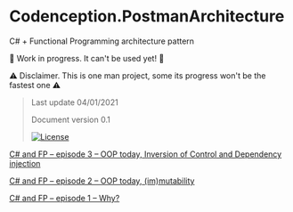 # Codenception.PostmanArchitecture

C# + Functional Programming architecture pattern

🚧 Work in progress. It can't be used yet! 🚧

⚠️ Disclaimer. This is one man project, some its progress won't be the fastest one ⚠️


> Last update 04/01/2021
> 
> Document version 0.1
>
> [![License](https://img.shields.io/badge/License-Apache%202.0-blue.svg)](https://opensource.org/licenses/Apache-2.0)

[C# and FP – episode 3 – OOP today, Inversion of Control and Dependency injection](https://grevenitis.me/2020/09/20/c-and-fp-episode-3-oop-today-inversion-of-control-and-dependency-injection/)

[C# and FP – episode 2 – OOP today, (im)mutability](https://grevenitis.me/2019/12/18/c-and-fp-episode-2-oop-today-immutability/)

[C# and FP – episode 1 – Why?](https://grevenitis.me/2019/07/30/c-and-fp-episode-1-why/)
